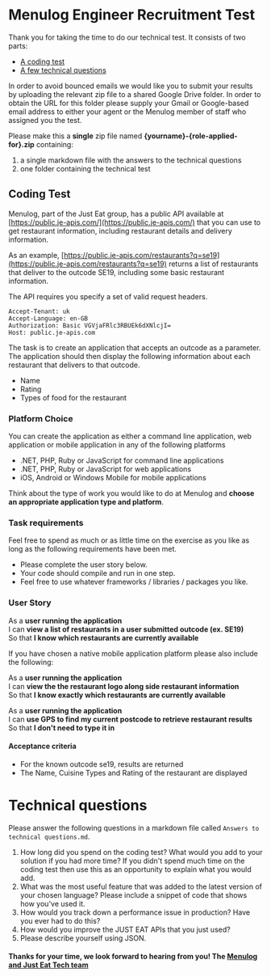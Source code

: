 Menulog Engineer Recruitment Test
==================================

Thank you for taking the time to do our technical test. It consists of two parts:

* [A coding test](#coding-test)
* [A few technical questions](#technical-questions)

In order to avoid bounced emails we would like you to submit your results by uploading the relevant zip file to a shared Google Drive folder. In order to obtain the URL for this folder please supply your Gmail or Google-based email address to either your agent or the Menulog member of staff who assigned you the test.

Please make this a **single** zip file named **{yourname}-{role-applied-for}.zip** containing:

1. a single markdown file with the answers to the technical questions
2. one folder containing the technical test

## Coding Test

Menulog, part of the Just Eat group, has a public API available at [https://public.je-apis.com/](https://public.je-apis.com/) that you can use to get restaurant information, including restaurant details and delivery information.

As an example, [https://public.je-apis.com/restaurants?q=se19](https://public.je-apis.com/restaurants?q=se19) returns a list of restaurants that deliver to the outcode SE19, including some basic restaurant information.

The API requires you specify a set of valid request headers.

    Accept-Tenant: uk
    Accept-Language: en-GB
    Authorization: Basic VGVjaFRlc3RBUEk6dXNlcjI=
    Host: public.je-apis.com

The task is to create an application that accepts an outcode as a parameter. The application should then display the following information about each restaurant that delivers to that outcode.

- Name
- Rating
- Types of food for the restaurant

### Platform Choice

You can create the application as either a command line application, web application or mobile application in any of the following platforms

- .NET, PHP, Ruby or JavaScript for command line applications
- .NET, PHP, Ruby or JavaScript for web applications
- iOS, Android or Windows Mobile for mobile applications

Think about the type of work you would like to do at Menulog and **choose an appropriate application type and platform**.

### Task requirements

Feel free to spend as much or as little time on the exercise as you like as long as the following requirements have been met.  

- Please complete the user story below.
- Your code should compile and run in one step.
- Feel free to use whatever frameworks / libraries / packages you like.

### User Story

As a **user running the application**  
I can **view a list of restaurants in a user submitted outcode (ex. SE19)**  
So that **I know which restaurants are currently available**

If you have chosen a native mobile application platform please also include the following:

As a **user running the application**  
I can **view the the restaurant logo along side restaurant information**  
So that **I know exactly which restaurants are currently available**

As a **user running the application**  
I can **use GPS to find my current postcode to retrieve restaurant results**  
So that **I don't need to type it in**

#### Acceptance criteria

- For the known outcode se19, results are returned
- The Name, Cuisine Types and Rating of the restaurant are displayed

# Technical questions

Please answer the following questions in a markdown file called `Answers to technical questions.md`.

1. How long did you spend on the coding test? What would you add to your solution if you had more time? If you didn't spend much time on the coding test then use this as an opportunity to explain what you would add.
2. What was the most useful feature that was added to the latest version of your chosen language? Please include a snippet of code that shows how you've used it.
3. How would you track down a performance issue in production? Have you ever had to do this?
4. How would you improve the JUST EAT APIs that you just used?
5. Please describe yourself using JSON.

#### Thanks for your time, we look forward to hearing from you! The [Menulog and Just Eat Tech team](http://github.com/justeat)
